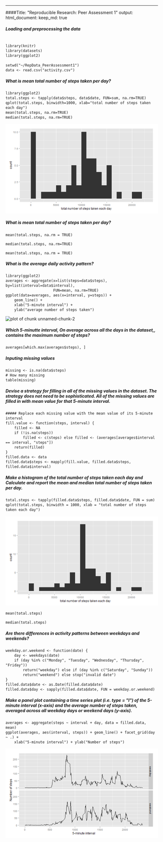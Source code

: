 ---
####Title: "Reproducible Research: Peer Assessment 1"
output: 
  html_document:
    keep_md: true

##### Loading and preprocessing the data

```{r Include packages and datasets}

library(knitr)
library(datasets) 
library(ggplot2)

setwd("~/RepData_PeerAssessment1")
data <- read.csv("activity.csv")

```

##### What is mean total number of steps taken per day?

```{r}
library(ggplot2)
total.steps <- tapply(data$steps, data$date, FUN=sum, na.rm=TRUE)
qplot(total.steps, binwidth=1000, xlab="total number of steps taken each day")
mean(total.steps, na.rm=TRUE)
median(total.steps, na.rm=TRUE)

```
![plot of chunk Rplot1](https://github.com/janusng2000/RepData_PeerAssessment1/blob/master/png/Rplot1.png)

##### What is mean total number of steps taken per day?

```{r}
mean(total.steps, na.rm = TRUE)
```

```{r}
median(total.steps, na.rm=TRUE)
```

```{r}
mean(total.steps, na.rm = TRUE)
```


##### What is the average daily activity pattern?

```{r}
library(ggplot2)
averages <- aggregate(x=list(steps=data$steps), by=list(interval=data$interval),
                      FUN=mean, na.rm=TRUE)
ggplot(data=averages, aes(x=interval, y=steps)) +
    geom_line() +
    xlab("5-minute interval") +
    ylab("average number of steps taken")

```
![plot of chunk unnamed-chunk-2](figure/unnamed-chunk-2.png) 

##### Which 5-minutte interval, On average across all the days in the dataset,, contains the maximum number of steps?

```{r}
averages[which.max(averages$steps), ]
```

##### Inputing missing values 

```{r}
missing <- is.na(data$steps)
# How many missing
table(missing)
```

##### Devise a strategy for filling in all of the missing values in the dataset. The strategy does not need to be sophisticated. All of the missing values are filled in with mean value for that 5-minute interval.

```{r}
##### Replace each missing value with the mean value of its 5-minute interval
fill.value <- function(steps, interval) {
    filled <- NA
    if (!is.na(steps)) 
        filled <- c(steps) else filled <- (averages[averages$interval == interval, "steps"])
    return(filled)
}
filled.data <- data
filled.data$steps <- mapply(fill.value, filled.data$steps, filled.data$interval)
```

##### Make a histogram of the total number of steps taken each day and Calculate and report the mean and median total number of steps taken per day.

```{r}
total.steps <- tapply(filled.data$steps, filled.data$date, FUN = sum)
qplot(total.steps, binwidth = 1000, xlab = "total number of steps taken each day")
```
![plot of chunk Rplot3](https://github.com/janusng2000/RepData_PeerAssessment1/blob/master/png/Rplot3.png) 

```{r}
mean(total.steps)
```

```{r}
median(total.steps)
```

##### Are there differences in activity patterns between weekdays and weekends?

```{r}
weekday.or.weekend <- function(date) {
    day <- weekdays(date)
    if (day %in% c("Monday", "Tuesday", "Wednesday", "Thursday", "Friday")) 
        return("weekday") else if (day %in% c("Saturday", "Sunday")) 
        return("weekend") else stop("invalid date")
}
filled.data$date <- as.Date(filled.data$date)
filled.data$day <- sapply(filled.data$date, FUN = weekday.or.weekend)
```

##### Make a panel plot containing a time series plot (i.e. type = "l") of the 5-minute interval (x-axis) and the average number of steps taken, averaged across all weekday days or weekend days (y-axis).

```{r}
averages <- aggregate(steps ~ interval + day, data = filled.data, mean)
ggplot(averages, aes(interval, steps)) + geom_line() + facet_grid(day ~ .) + 
    xlab("5-minute interval") + ylab("Number of steps")
```
![plot of chunk Rplot4](https://github.com/janusng2000/RepData_PeerAssessment1/blob/master/png/Rplot4.png) 

